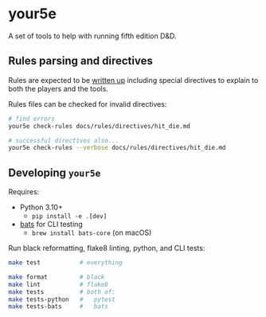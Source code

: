 your5e
======

A set of tools to help with running fifth edition D&D.


## Rules parsing and directives

Rules are expected to be [written up](docs/rules/README.md) including special
directives to explain to both the players and the tools.

Rules files can be checked for invalid directives:

```bash
# find errors
your5e check-rules docs/rules/directives/hit_die.md

# successful directives also...
your5e check-rules --verbose docs/rules/directives/hit_die.md
```


## Developing `your5e`

Requires:

- Python 3.10+
    - `pip install -e .[dev]`
- [bats](https://github.com/bats-core/bats-core) for CLI testing
    - `brew install bats-core` (on macOS)

Run black reformatting, flake8 linting, python, and CLI tests:

```bash
make test           # everything

make format         # black
make lint           # flake8
make tests          # both of:
make tests-python   #   pytest
make tests-bats     #   bats
```
